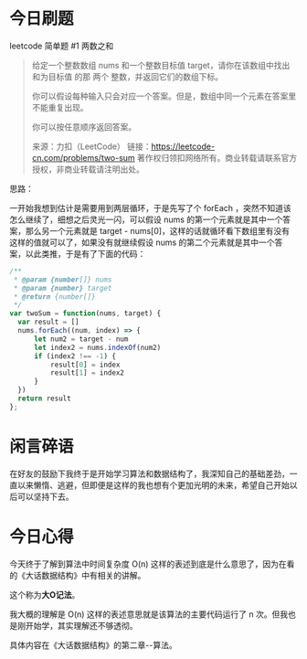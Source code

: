# 今日刷题
leetcode 简单题 #1 两数之和

> 给定一个整数数组 nums 和一个整数目标值 target，请你在该数组中找出 和为目标值 的那 两个 整数，并返回它们的数组下标。
>
> 你可以假设每种输入只会对应一个答案。但是，数组中同一个元素在答案里不能重复出现。
>
> 你可以按任意顺序返回答案。
>
> 来源：力扣（LeetCode）
链接：https://leetcode-cn.com/problems/two-sum
著作权归领扣网络所有。商业转载请联系官方授权，非商业转载请注明出处。

思路：

一开始我想到估计是需要用到两层循环，于是先写了个 forEach ，突然不知道该怎么继续了，细想之后灵光一闪，可以假设 nums 的第一个元素就是其中一个答案，那么另一个元素就是 target - nums[0]，这样的话就循环看下数组里有没有这样的值就可以了，如果没有就继续假设 nums 的第二个元素就是其中一个答案，以此类推，于是有了下面的代码：

```js
/**
 * @param {number[]} nums
 * @param {number} target
 * @return {number[]}
 */
var twoSum = function(nums, target) {
  var result = []
  nums.forEach((num, index) => {
      let num2 = target - num
      let index2 = nums.indexOf(num2)
      if (index2 !== -1) {
          result[0] = index
          result[1] = index2
      }
  })
  return result
};
```

# 闲言碎语
在好友的鼓励下我终于是开始学习算法和数据结构了，我深知自己的基础差劲，一直以来懒惰、逃避，但即便是这样的我也想有个更加光明的未来，希望自己开始以后可以坚持下去。

# 今日心得

今天终于了解到算法中时间复杂度 O(n) 这样的表述到底是什么意思了，因为在看的《大话数据结构》中有相关的讲解。

这个称为**大O记法**。

我大概的理解是 O(n) 这样的表述意思就是该算法的主要代码运行了 n 次。但我也是刚开始学，其实理解还不够透彻。

具体内容在《大话数据结构》的第二章--算法。